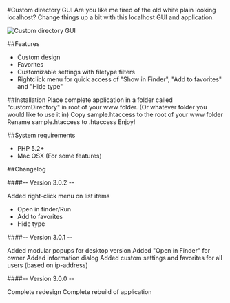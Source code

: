 #Custom directory GUI
Are you like me tired of the old white plain looking localhost?
Change things up a bit with this localhost GUI and application.

![Custom directory GUI](http://ridewing.se/uploads/UKj2hO5ozQ9RitH8lkij.png)

##Features
- Custom design
- Favorites
- Customizable settings with filetype filters
- Rightclick menu for quick access of "Show in Finder", "Add to favorites" and "Hide type"

##Installation
Place complete application in a folder called "customDirectory" in root of your www folder. (Or whatever folder you would like to use it in)
Copy sample.htaccess to the root of your www folder
Rename sample.htaccess to .htaccess
Enjoy!

##System requirements 
- PHP 5.2+
- Mac OSX (For some features)

##Changelog

####-- Version 3.0.2 --

Added right-click menu on list items 
  - Open in finder/Run
  - Add to favorites
  - Hide type

####-- Version 3.0.1 --

Added modular popups for desktop version
Added "Open in Finder" for owner
Added information dialog
Added custom settings and favorites for all users (based on ip-address)

####-- Version 3.0.0 -- 

Complete redesign 
Complete rebuild of application 